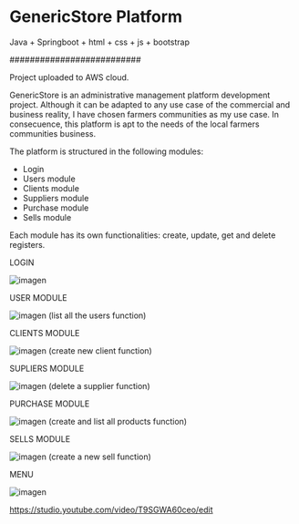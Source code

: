 # GenericStore Platform
 
Java + Springboot + html + css + js + bootstrap

##########################

Project uploaded to AWS cloud.


GenericStore is an administrative management platform development project.  Although it can be adapted to any use case of the commercial and business reality, I have chosen farmers communities as my use case.  In consecuence, this platform is apt to the needs of the local farmers communities business.  

The platform is structured in the following modules:

- Login
- Users module
- Clients module
- Suppliers module
- Purchase module
- Sells module

Each module has its own functionalities: create, update, get and delete registers.

LOGIN 

![imagen](https://user-images.githubusercontent.com/83882464/138946542-3322e516-2209-4090-a514-aa197b0fffcf.png)


USER MODULE

![imagen](https://user-images.githubusercontent.com/83882464/138946244-027c8689-b1c9-4c39-852c-a23633ab1aa9.png)
(list all the users function)



CLIENTS MODULE

![imagen](https://user-images.githubusercontent.com/83882464/138947515-dcb492b4-bacc-4820-95aa-02b1923bbefe.png)
(create new client function)



SUPLIERS MODULE

![imagen](https://user-images.githubusercontent.com/83882464/138949776-508e476d-2890-42c6-9649-3d2ecae2d93f.png)
(delete a supplier function)



PURCHASE MODULE

![imagen](https://user-images.githubusercontent.com/83882464/138951351-ce962204-d382-4318-a897-ce0aef5a1be8.png)
(create and list all products function)



SELLS MODULE

![imagen](https://user-images.githubusercontent.com/83882464/138950617-d42337c7-ecfe-4176-9221-8763e4c33f51.png)
(create a new sell function)



MENU

![imagen](https://user-images.githubusercontent.com/83882464/138952036-1a7f6151-adda-40ce-aeb5-dc803a278dd6.png)



https://studio.youtube.com/video/T9SGWA60ceo/edit




